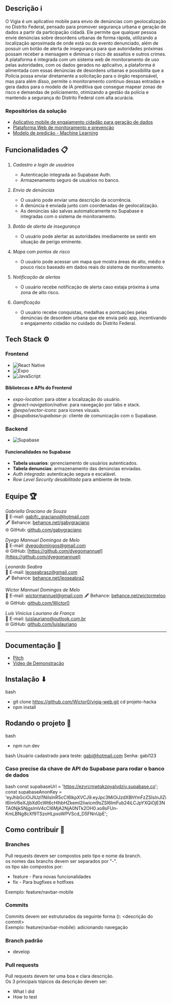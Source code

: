 ## Descrição ℹ
O Vigia é um aplicativo mobile para envio de denúncias com geolocalização no Distrito Federal, pensado para promover segurança urbana e geração de dados a partir da participação cidadã. Ele permite que qualquer pessoa envie denúncias sobre desordens urbanas de forma rápida, utilizando a localização aproximada de onde está ou do evento denunciado, além de possuir um botão de alerta de insegurança para que autoridades próximas possam receber a mensagem e diminua o risco de assaltos e outros crimes. A plataforma é integrada com um sistema web de monitoramento de uso pelas autoridades, com os dados gerados no aplicaitvo, a plataforma é alimentada com essas denúncias de desordens urbanas e possibilita que a Polícia possa enviar diretamente a solicitação para o órgão responsável, mas para além disso, permite o monitoramento contínuo dessas entradas e gera dados para o modelo de IA preditiva que consegue mapear zonas de risco e demandas de policiamento, otimizando a gestão da polícia e mantendo a segurança do Distrito Federal com alta acurácia. 

### Repositórios da solução
- [Aplicativo mobile de engajamento cidadão para geração de dados](https://github.com/gabygraciano/app-denuncias)
- [Plataforma Web de monitoramento e prevenção](https://github.com/dyegomannuel/vigia-web)
- [Modelo de predição - Machine Learning](https://github.com/luislauriano/cidade-segura)


## Funcionalidades 📋
1. *Cadastro e login de usuários*
   - Autenticação integrada ao Supabase Auth.
   - Armazenamento seguro de usuários no banco.

2. *Envio de denúncias*
   - O usuário pode enviar uma descrição da ocorrência.
   - A denúncia é enviada junto com coordenadas de geolocalização.
   - As denúncias são salvas automaticamente no Supabase e integradas com o sistema de monitoramento.
  
3. *Botão de alerta de insegurança*
   - O usuário pode alertar as autoridades imediamente se sentir em situação de perigo eminente.

4. *Mapa com pontos de risco*
   - O usuário pode acessar um mapa que mostra áreas de alto, médio e pouco risco baseado em dados reais do sistema de monitoramento.

5. *Notificação de alertas*
   - O usuário recebe notificação de alerta caso estaja próxima á uma zona de alto risco.
     
6. *Gamificação*
   - O usuário recebe conquistas, medalhas e pontuações pelas denúncias de desordem urbana que ele envia pelo app, incentivando o engajamento cidadão no cuidado do Distrito Federal.

## Tech Stack ⚙

### Frontend
- ![React Native](https://img.shields.io/badge/React%20Native-20232A?style=for-the-badge&logo=react&logoColor=61DAFB)
- ![Expo](https://img.shields.io/badge/Expo-1C1E24?style=for-the-badge&logo=expo&logoColor=white)
- ![JavaScript](https://img.shields.io/badge/JavaScript-323330?style=for-the-badge&logo=javascript&logoColor=F7DF1E)

#### Bibliotecas e APIs do Frontend
- *expo-location*: para obter a localização do usuário.  
- *@react-navigation/native*: para navegação por tabs e stack.  
- *@expo/vector-icons*: para ícones visuais.  
- *@supabase/supabase-js*: cliente de comunicação com o Supabase.

### Backend
- ![Supabase](https://img.shields.io/badge/Supabase-3ECF8E?style=for-the-badge&logo=supabase&logoColor=white)

#### Funcionalidades no Supabase
- **Tabela usuarios**: gerenciamento de usuários autenticados.
- **Tabela denuncias**: armazenamento das denúncias enviadas.
- *Auth integrada*: autenticação segura e escalável.
- *Row Level Security desabilitada* para ambiente de teste.

## Equipe 🏆

*Gabriella Graciano de Souza*  
📧 E-mail: [gabifc_graciano@hotmail.com](mailto:gabifc_graciano@hotmail.com)  
🖋 Behance: [behance.net/gabygraciano](https://www.behance.net/gabygraciano)  
🌐 GitHub: [github.com/gabygraciano](https://github.com/gabygraciano)

*Dyego Mannuel Domingos de Melo*  
📧 E-mail: [dyegodomingos@gmail.com](mailto:dyegodomingos@gmail.com)  
🌐 GitHub: [https://github.com/dyegomannuel](https://github.com/dyegomannuel)

*Leonardo Seabra*  
📧 E-mail: [leoseabrasz@gmail.com](mailto:leoseabrasz@gmail.com)  
🖋 Behance: [behance.net/leoseabra2](https://www.behance.net/leoseabra2)  

*Wictor Mannuel Domingos de Melo*  
📧 E-mail: [wictormannuel@gmail.com](mailto:wictormannuel@gmail.com)
🖋 Behance: [behance.net/wictormeloo](https://www.behance.net/wictormeloo) 
🌐 GitHub: [github.com/Wictor0](https://github.com/Wictor0)

*Luís Vinicius Lauriano de França*  
📧 E-mail: [luislauriano@outlook.com.br](mailto:luislauriano@outlook.com.br)  
🌐 GitHub: [github.com/luislauriano](https://github.com/luislauriano)

---

## Documentação 📄
- [Pitch](https://docs.google.com/presentation/d/11cKMmKdL0x_1oxNgFkoqDOUsL4tjD13W0P-9OquYtbs/edit?usp=sharing)
- [Vídeo de Demonstração](https://www.youtube.com/watch?v=vivpIc3Jj4s)


## Instalação ⬇

bash
- git clone https://github.com/Wictor0/vigia-web.git
cd projeto-hacka
- npm install


## Rodando o projeto 🏃
bash
- npm run dev


bash
Usuário cadastrado para teste: gabi@hotmail.com
Senha: gabi123


### Caso precise da chave de API do Supabase para rodar o banco de dados

bash
const supabaseUrl = 'https://ezyrcmwtqkzpyalvdziv.supabase.co';
const supabaseAnonKey = 'eyJhbGciOiJIUzI1NiIsInR5cCI6IkpXVCJ9.eyJpc3MiOiJzdXBhYmFzZSIsInJlZiI6ImV6eXJjbXd0cWt6cHlhbHZkeml2Iiwicm9sZSI6ImFub24iLCJpYXQiOjE3NTA0Njk5NjgsImV4cCI6MjA2NjA0NTk2OH0.xo8sFUn-KmLBNg8cXf9TSzoHLpxoWPVScd_D5FNnUpE';


## Como contribuir 🤝
### Branches
Pull requests devem ser compostos pelo tipo e nome da branch.\
os nomes das branchs devem ser separados por "-".\
os tipo são compostos por:
- feature - Para novas funcionalidades
- fix - Para bugfixes e hotfixes

Exemplo: 
feature/navbar-mobile

### Commits
Commits devem ser estruturados da seguinte forma <tipo>(<nome-da-branch>): <descrição do commit>\
Exemplo: 
feature(navbar-mobile): adicionando navegação

### Branch padrão
- develop

### Pull requests
Pull requests devem ter uma boa e clara descrição.\
Os 3 principais tópicos da descrição devem ser:
- What I did
- How to test
